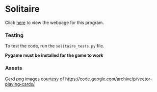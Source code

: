 # Solitaire
Click [here](http://aaronbuckles.com/solitaire) to view the webpage for this program.

### Testing
To test the code, run the `solitaire_tests.py` file.

**Pygame must be installed for the game to work**

### Assets
Card png images courtesy of https://code.google.com/archive/p/vector-playing-cards/
